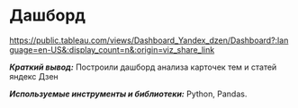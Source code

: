 # Дашборд

https://public.tableau.com/views/Dashboard_Yandex_dzen/Dashboard?:language=en-US&:display_count=n&:origin=viz_share_link

***Краткий вывод:*** Построили дашборд анализа карточек тем и статей яндекс Дзен

***Используемые инструменты и библиотеки:*** Python, Pandas. 

 
